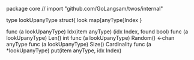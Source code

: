 package core // import "github.com/GoLangsam/twos/internal"

type lookUpanyType struct{ look map[anyType]Index }

func (a lookUpanyType) Idx(item anyType) (idx Index, found bool)
func (a lookUpanyType) Len() int
func (a lookUpanyType) Random() <-chan anyType
func (a lookUpanyType) Size() Cardinality
func (a *lookUpanyType) put(item anyType, idx Index)
